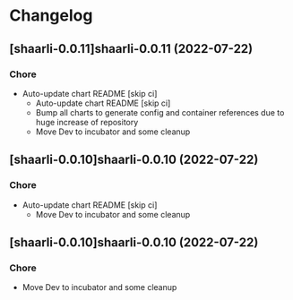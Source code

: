 # Changelog



## [shaarli-0.0.11]shaarli-0.0.11 (2022-07-22)

### Chore

- Auto-update chart README [skip ci]
  - Auto-update chart README [skip ci]
  - Bump all charts to generate config and container references due to huge increase of repository
  - Move Dev to incubator and some cleanup




## [shaarli-0.0.10]shaarli-0.0.10 (2022-07-22)

### Chore

- Auto-update chart README [skip ci]
  - Move Dev to incubator and some cleanup




## [shaarli-0.0.10]shaarli-0.0.10 (2022-07-22)

### Chore

- Move Dev to incubator and some cleanup
